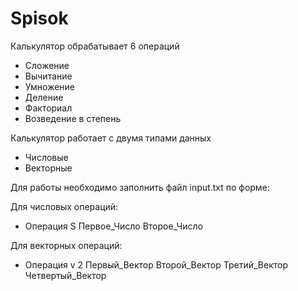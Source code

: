 # Spisok
Калькулятор обрабатывает 6 операций
* Сложение
* Вычитание
* Умножение
* Деление
* Факториал
* Возведение в степень

Калькулятор работает с двумя типами данных
* Числовые
* Векторные

Для работы необходимо заполнить файл input.txt по форме:

Для числовых операций:
* Операция S Первое_Число Второе_Число

Для векторных операций:
* Операция v 2 Первый_Вектор Второй_Вектор Третий_Вектор Четвертый_Вектор
